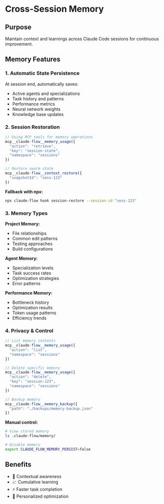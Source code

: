 # Cross-Session Memory

## Purpose
Maintain context and learnings across Claude Code sessions for continuous improvement.

## Memory Features

### 1. Automatic State Persistence
At session end, automatically saves:
- Active agents and specializations
- Task history and patterns
- Performance metrics
- Neural network weights
- Knowledge base updates

### 2. Session Restoration
```javascript
// Using MCP tools for memory operations
mcp__claude-flow__memory_usage({
  "action": "retrieve",
  "key": "session-state",
  "namespace": "sessions"
})

// Restore swarm state
mcp__claude-flow__context_restore({
  "snapshotId": "sess-123"
})
```

**Fallback with npx:**
```bash
npx claude-flow hook session-restore --session-id "sess-123"
```

### 3. Memory Types

**Project Memory:**
- File relationships
- Common edit patterns
- Testing approaches
- Build configurations

**Agent Memory:**
- Specialization levels
- Task success rates
- Optimization strategies
- Error patterns

**Performance Memory:**
- Bottleneck history
- Optimization results
- Token usage patterns
- Efficiency trends

### 4. Privacy & Control
```javascript
// List memory contents
mcp__claude-flow__memory_usage({
  "action": "list",
  "namespace": "sessions"
})

// Delete specific memory
mcp__claude-flow__memory_usage({
  "action": "delete",
  "key": "session-123",
  "namespace": "sessions"
})

// Backup memory
mcp__claude-flow__memory_backup({
  "path": "./backups/memory-backup.json"
})
```

**Manual control:**
```bash
# View stored memory
ls .claude-flow/memory/

# Disable memory
export CLAUDE_FLOW_MEMORY_PERSIST=false
```

## Benefits
- 🧠 Contextual awareness
- 📈 Cumulative learning
- ⚡ Faster task completion
- 🎯 Personalized optimization